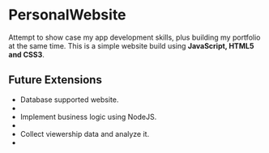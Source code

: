 # PersonalWebsite
<p>
Attempt to show case my app development skills, plus building my portfolio at the same time.
This is a simple website build using <b>JavaScript, HTML5 and CSS3</b>.
</p>

<h2>Future Extensions</h2>
<ul>
  <li>Database supported website.<li>
  <li>Implement business logic using NodeJS.<li>
  <li>Collect viewership data and analyze it.<li>
</ul>
